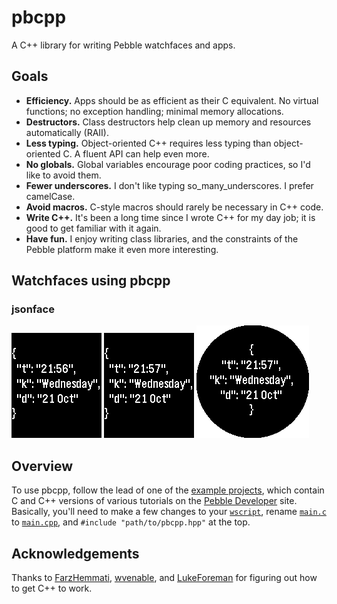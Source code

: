 # pbcpp

A C++ library for writing Pebble watchfaces and apps.

## Goals

* **Efficiency.** Apps should be as efficient as their C equivalent. No virtual functions; no exception handling; minimal memory allocations.
* **Destructors.** Class destructors help clean up memory and resources automatically (RAII).
* **Less typing.** Object-oriented C++ requires less typing than object-oriented C. A fluent API can help even more.
* **No globals.** Global variables encourage poor coding practices, so I'd like to avoid them.
* **Fewer underscores.** I don't like typing so_many_underscores. I prefer camelCase.
* **Avoid macros.** C-style macros should rarely be necessary in C++ code.
* **Write C++.** It's been a long time since I wrote C++ for my day job; it is good to get familiar with it again.
* **Have fun.** I enjoy writing class libraries, and the constraints of the Pebble platform make it even more interesting.

## Watchfaces using pbcpp

### jsonface

[![jsonface](https://raw.githubusercontent.com/ejball/jsonface/master/screenshot-aplite.png)](https://github.com/ejball/jsonface) [![jsonface](https://raw.githubusercontent.com/ejball/jsonface/master/screenshot-basalt.png)](https://github.com/ejball/jsonface) [![jsonface](https://raw.githubusercontent.com/ejball/jsonface/master/screenshot-chalk.png)](https://github.com/ejball/jsonface)

## Overview

To use pbcpp, follow the lead of one of the [example projects](examples), which contain C and C++ versions of various tutorials on the [Pebble Developer](http://developer.getpebble.com/) site. Basically, you'll need to make a few changes to your [`wscript`](examples/hello-pebble/cpp/wscript), rename [`main.c`](examples/hello-pebble/c/src/main.c) to [`main.cpp`](examples/hello-pebble/cpp/src/main.cpp), and `#include "path/to/pbcpp.hpp"` at the top.

## Acknowledgements

Thanks to [FarzHemmati](https://forums.getpebble.com/discussion/11495/c-on-the-pebble), [wvenable](https://forums.getpebble.com/discussion/22437/c-compiler), and [LukeForeman](https://forums.getpebble.com/discussion/comment/154471/) for figuring out how to get C++ to work.
